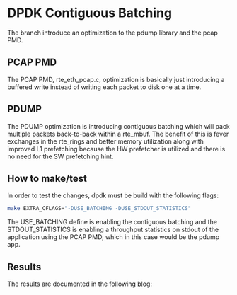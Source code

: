 # DPDK Contiguous Batching
The branch introduce an optimization to the pdump library and the pcap PMD.

## PCAP PMD
The PCAP PMD, rte_eth_pcap.c, optimization is basically just introducing a 
buffered write instead of writing each packet to disk one at a time.

## PDUMP
The PDUMP optimization is introducing contiguous batching which will pack 
multiple packets back-to-back within a rte_mbuf. The benefit of this is fever 
exchanges in the rte_rings and better memory utilization along with improved L1 
prefetching because the HW prefetcher is utilized and there is no need for the 
SW prefetching hint.

## How to make/test
In order to test the changes, dpdk must be build with the following flags:
```bash
make EXTRA_CFLAGS="-DUSE_BATCHING -DUSE_STDOUT_STATISTICS"
```
The USE_BATCHING define is enabling the contiguous batching and the 
STDOUT_STATISTICS is enabling a throughput statistics on stdout of the 
application using the PCAP PMD, which in this case would be the pdump app.

## Results
The results are documented in the following [blog](http://www.napatech.com/smarterdatadelivery/dpdk-packet-capture-pdump):



